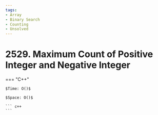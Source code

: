 ```yaml
---
tags:
- Array
- Binary Search
- Counting
- Unsolved
---
```



# 2529. Maximum Count of Positive Integer and Negative Integer

=== "C++"

    $Time: O()$

    $Space: O()$

    ``` c++
    ```
